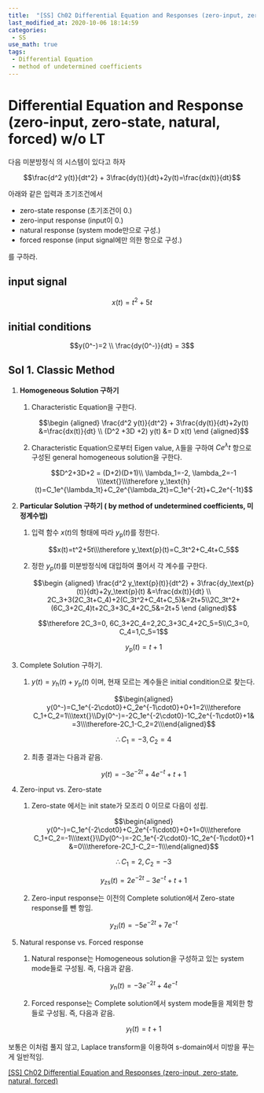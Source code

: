 ```yaml
---
title:  "[SS] Ch02 Differential Equation and Responses (zero-input, zero-state, natural, forced) w/o Laplace transform"
last_modified_at: 2020-10-06 18:14:59
categories: 
 - SS
use_math: true
tags: 
 - Differential Equation
 - method of undetermined coefficients
---
```


# Differential Equation and Response (zero-input, zero-state, natural, forced) w/o LT

다음 미분방정식 의 시스템이 있다고 하자

$$\frac{d^2 y(t)}{dt^2} + 3\frac{dy(t)}{dt}+2y(t)=\frac{dx(t)}{dt}$$

아래와 같은 입력과 초기조건에서

- zero-state response (초기조건이 0.)
- zero-input response (input이 0.)
- natural response (system mode만으로 구성.)
- forced response (input signal에만 의한 항으로 구성.)

를 구하라.

## input signal

$$x(t)=t^2+5t$$

## initial conditions

$$y(0^-)=2 \\
\frac{dy(0^-)}{dt} = 3$$

## Sol 1. Classic Method

1. **Homogeneous Solution 구하기**
    1. Characteristic Equation을 구한다.

        $$\begin {aligned}
        \frac{d^2 y(t)}{dt^2} + 3\frac{dy(t)}{dt}+2y(t) &=\frac{dx(t)}{dt} \\
        (D^2 +3D +2) y(t) &= D x(t)
        \end {aligned}$$

    2. Characteristic Equation으로부터 Eigen value, $\lambda$들을 구하여 $Ce^{\lambda}t$ 항으로 구성된 general homogeneous solution을 구한다.

        $$D^2+3D+2 = (D+2)(D+1)\\ \lambda_1=-2, \lambda_2=-1 \\\text{}\\\therefore y_\text{h}(t)=C_1e^{\lambda_1t}+C_2e^{\lambda_2t}=C_1e^{-2t}+C_2e^{-1t}$$

2. **Particular Solution 구하기 ( by method of undetermined coefficients, 미정계수법)**
    1. 입력 함수 $x(t)$의 형태에 따라 $y_\text{p}(t)$를 정한다.

        $$x(t)=t^2+5t\\\therefore y_\text{p}(t)=C_3t^2+C_4t+C_5$$

    2. 정한 $y_p(t)$를 미분방정식에 대입하여 풀어서 각 계수를 구한다.

        $$\begin {aligned}
        \frac{d^2 y_\text{p}(t)}{dt^2} + 3\frac{dy_\text{p}(t)}{dt}+2y_\text{p}(t) &=\frac{dx(t)}{dt} \\
        2C_3+3(2C_3t+C_4)+2(C_3t^2+C_4t+C_5)&=2t+5\\2C_3t^2+(6C_3+2C_4)t+2C_3+3C_4+2C_5&=2t+5
        \end {aligned}$$

        $$\therefore 2C_3=0, 6C_3+2C_4=2,2C_3+3C_4+2C_5=5\\C_3=0, C_4=1,C_5=1$$

        $$y_\text{p}(t)=t+1$$

3. Complete Solution 구하기.
    1. $y(t)=y_\text{h}(t)+y_\text{p}(t)$ 이며, 현재 모르는 계수들은 initial condition으로 찾는다.

        $$\begin{aligned} y(0^-)=C_1e^{-2\cdot0}+C_2e^{-1\cdot0}+0+1=2\\\therefore C_1+C_2=1\\\text{}\\Dy(0^-)=-2C_1e^{-2\cdot0}-1C_2e^{-1\cdot0}+1&=3\\\therefore-2C_1-C_2=2\\\end{aligned}$$

        $$\therefore C_1=-3,C_2=4$$

    2. 최종 결과는 다음과 같음.

        $$y(t)=-3e^{-2t}+4e^{-t}+t+1$$

4. Zero-input vs. Zero-state
    1. Zero-state 에서는 init state가 모조리 0 이므로 다음이 성립.

        $$\begin{aligned} y(0^-)=C_1e^{-2\cdot0}+C_2e^{-1\cdot0}+0+1=0\\\therefore C_1+C_2=-1\\\text{}\\Dy(0^-)=-2C_1e^{-2\cdot0}-1C_2e^{-1\cdot0}+1&=0\\\therefore-2C_1-C_2=-1\\\end{aligned}$$

        $$\therefore C_1=2,C_2=-3$$

        $$y_\text{zs}(t)=2e^{-2t}-3e^{-t}+t+1$$

    2. Zero-input response는 이전의 Complete solution에서 Zero-state response를 뺀 항임.

        $$y_\text{zi}(t)=-5e^{-2t}+7e^{-t}$$

5. Natural response vs. Forced response
    1. Natural response는 Homogeneous solution을 구성하고 있는 system mode들로 구성됨. 즉, 다음과 같음.

        $$y_\text{n}(t)=-3e^{-2t}+4e^{-t}$$

    2. Forced response는 Complete solution에서 system mode들을 제외한 항들로 구성됨. 즉, 다음과 같음.

        $$y_\text{f}(t)=t+1$$

보통은 이처럼 풀지 않고, Laplace transform을 이용하여 s-domain에서 미방을 푸는게 일반적임. 

[[SS] Ch02 Differential Equation and Responses (zero-input, zero-state, natural, forced)](https://www.dsaint31.me/ss/ss-ch02-de-and-responses/)
